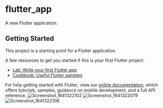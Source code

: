 # flutter_app

A new Flutter application.

## Getting Started

This project is a starting point for a Flutter application.

A few resources to get you started if this is your first Flutter project:

- [Lab: Write your first Flutter app](https://flutter.dev/docs/get-started/codelab)
- [Cookbook: Useful Flutter samples](https://flutter.dev/docs/cookbook)

For help getting started with Flutter, view our
[online documentation](https://flutter.dev/docs), which offers tutorials,
samples, guidance on mobile development, and a full API reference.
![Screenshot_1641322102](https://user-images.githubusercontent.com/73293439/148110006-d26b0662-8db8-4b6f-ae26-a1190ec01aec.png)
![Screenshot_1641322079](https://user-images.githubusercontent.com/73293439/148110037-3ee4ac56-4ef2-4f1f-b53f-803cfac66e26.png)
![Screenshot_1641322106](https://user-images.githubusercontent.com/73293439/148110047-36530a07-7504-494e-928b-1f20197b2fc0.png)
